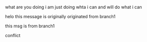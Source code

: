 what are you doing 
i am just doing whta i can 
and will do what i can

helo this message is originally originated from branch1

this msg is from branch1

conflict
